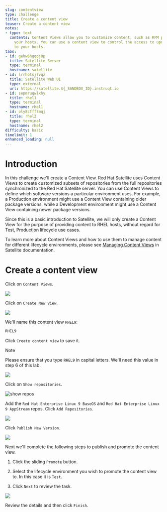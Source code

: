 ```yaml
---
slug: contentview
type: challenge
title: Create a content view
teaser: Create a content view
notes:
- type: text
  contents: Content Views allow you to customize content, such as RPM packages, for
    your hosts. You can use a content view to control the access to updated software
    to your hosts.
tabs:
- id: gehw6hgqoj0p
  title: Satellite Server
  type: terminal
  hostname: satellite
- id: lrrhotsj7vqz
  title: Satellite Web UI
  type: external
  url: https://satellite.${_SANDBOX_ID}.instruqt.io
- id: sepmruqwlxhy
  title: rhel1
  type: terminal
  hostname: rhel1
- id: oly8cfff7mqj
  title: rhel2
  type: terminal
  hostname: rhel2
difficulty: basic
timelimit: 1
enhanced_loading: null
---
```

Introduction
===
In this challenge we'll create a Content View. Red Hat Satellite uses Content Views to create customized subsets of repositories from the full repositories synchronized to the Red Hat Satellite server. You can use Content Views to define which software versions a particular environment uses. For example, a Production environment might use a Content View containing older package versions, while a Development environment might use a Content View containing newer package versions.

Since this is a basic introduction to Satellite, we will only create a Content View for the purpose of providing content to RHEL hosts, without regard for Test, Production lifecycle use cases.

To learn more about Content Views and how to use them to manage content for different lifecycle environments, please see [Managing Content Views](https://access.redhat.com/documentation/en-us/red_hat_satellite/6.15/html/managing_content/managing_content_views_content-management) in Satellite documentation.

Create a content view
===
Click on `Content Views`.

![](../assets/contentview.png)

Click on `Create New View`.

![](../assets/createcontentview.png)

We'll name this content view `RHEL9`:

```bash
RHEL9
```

Click `Create content view` to save it.

>[!NOTE]
>Please ensure that you type `RHEL9` in capital letters. We'll need this value in step 6 of this lab.

![](../assets/createcv.png)

Click on `Show repositories`.

![show repos](../assets/showrepos.png)

Add the `Red Hat Enterprise Linux 9 BaseOS` and `Red Hat Enterprise Linux 9 AppStream` repos. Click `Add Repositories`.

![](../assets/addrepos.png)

Click `Publish New Version`.

![](../assets/publish.png)

Next we'll complete the following steps to publish and promote the content view.

1) Click the sliding `Promote` button.

2) Select the lifecycle environment you wish to promote the content view to. In this case it is `Test`.

3) Click `Next` to review the task.

![](../assets/publishwizard.png)

Review the details and then click `Finish`.
